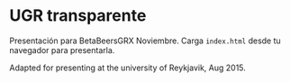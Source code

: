 UGR transparente
==========================

Presentación para BetaBeersGRX Noviembre. Carga `index.html` desde tu navegador para presentarla.

Adapted for presenting at the university of Reykjavik, Aug 2015.

